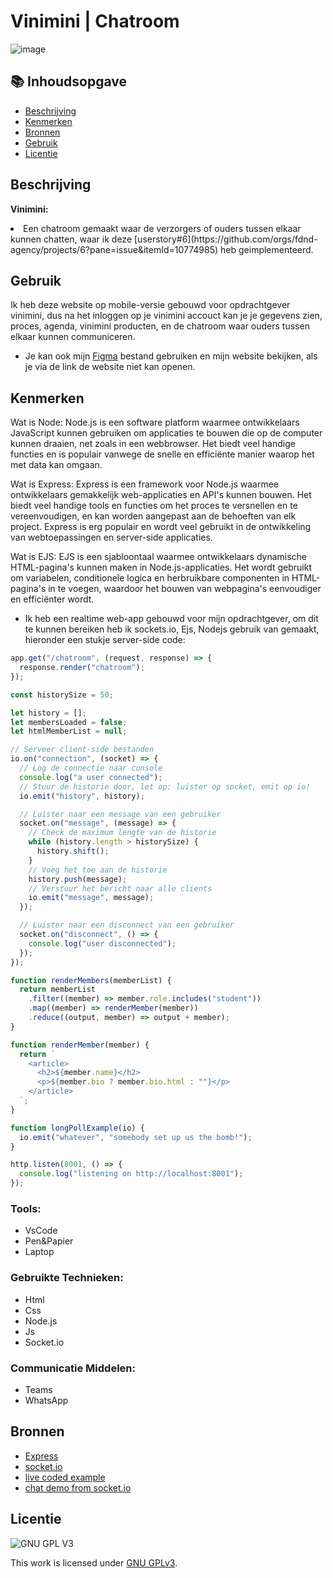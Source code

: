
# Vinimini | Chatroom

![image](https://github.com/iBadr49/connecting-people-realtime-web-app/assets/112857932/0a36c173-4330-41cb-bf93-35d8e65444f8)


## 📚 Inhoudsopgave

* [Beschrijving](#beschrijving)
* [Kenmerken](#kenmerken)
* [Bronnen](#bronnen)
* [Gebruik](#gebruik)
* [Licentie](#licentie)

## Beschrijving
<strong>Vinimini:</strong>

<li>Een chatroom gemaakt waar de verzorgers of ouders tussen elkaar kunnen chatten, waar ik deze [userstory#6](https://github.com/orgs/fdnd-agency/projects/6?pane=issue&itemId=10774985) heb geimplementeerd.</li>
</ul>

## Gebruik

Ik heb deze website op mobile-versie gebouwd voor opdrachtgever vinimini, dus na het inloggen op je vinimini accouct kan je je gegevens zien, proces, agenda, vinimini producten, en de chatroom waar ouders tussen elkaar kunnen communiceren. 

- Je kan ook mijn [Figma](https://www.figma.com/file/2TLM9ivN6gl8fGoKuWwDtI/Mijn-Website-%7C-Realtime-web-app?type=design&node-id=0%3A1&mode=design&t=3VN5odMlgWETj3kU-1) bestand gebruiken en mijn website bekijken, als je via de link de website niet kan openen.

## Kenmerken
Wat is Node:
Node.js is een software platform waarmee ontwikkelaars JavaScript kunnen gebruiken om applicaties te bouwen die op de computer kunnen draaien, net zoals in een webbrowser. Het biedt veel handige functies en is populair vanwege de snelle en efficiënte manier waarop het met data kan omgaan.

Wat is Express:
Express is een framework voor Node.js waarmee ontwikkelaars gemakkelijk web-applicaties en API's kunnen bouwen. Het biedt veel handige tools en functies om het proces te versnellen en te vereenvoudigen, en kan worden aangepast aan de behoeften van elk project. Express is erg populair en wordt veel gebruikt in de ontwikkeling van webtoepassingen en server-side applicaties.

Wat is EJS:
EJS is een sjabloontaal waarmee ontwikkelaars dynamische HTML-pagina's kunnen maken in Node.js-applicaties. Het wordt gebruikt om variabelen, conditionele logica en herbruikbare componenten in HTML-pagina's in te voegen, waardoor het bouwen van webpagina's eenvoudiger en efficiënter wordt.

- Ik heb een realtime web-app gebouwd voor mijn opdrachtgever, om dit te kunnen bereiken heb ik sockets.io, Ejs, Nodejs gebruik van gemaakt, hieronder een stukje server-side code:

```js
app.get("/chatroom", (request, response) => {
  response.render("chatroom");
});

const historySize = 50;

let history = [];
let membersLoaded = false;
let htmlMemberList = null;

// Serveer client-side bestanden
io.on("connection", (socket) => {
  // Log de connectie naar console
  console.log("a user connected");
  // Stuur de historie door, let op: luister op socket, emit op io!
  io.emit("history", history);

  // Luister naar een message van een gebruiker
  socket.on("message", (message) => {
    // Check de maximum lengte van de historie
    while (history.length > historySize) {
      history.shift();
    }
    // Voeg het toe aan de historie
    history.push(message);
    // Verstuur het bericht naar alle clients
    io.emit("message", message);
  });

  // Luister naar een disconnect van een gebruiker
  socket.on("disconnect", () => {
    console.log("user disconnected");
  });
});

function renderMembers(memberList) {
  return memberList
    .filter((member) => member.role.includes("student"))
    .map((member) => renderMember(member))
    .reduce((output, member) => output + member);
}

function renderMember(member) {
  return `
    <article>
      <h2>${member.name}</h2>
      <p>${member.bio ? member.bio.html : ""}</p>
    </article>
  `;
}

function longPollExample(io) {
  io.emit("whatever", "somebody set up us the bomb!");
}

http.listen(8001, () => {
  console.log("listening on http://localhost:8001");
});
```
 
### Tools:
-  VsCode
-  Pen&Papier
-  Laptop

### Gebruikte Technieken:
- Html
- Css
- Node.js
- Js
- Socket.io

### Communicatie Middelen:
- Teams
- WhatsApp


## Bronnen

- [Express](https://expressjs.com/en/4x/api.html)
- [socket.io](https://socket.io/)
- [live coded example](https://github.com/ju5tu5/barebonechat)
- [chat demo from socket.io](https://socket.io/get-started/chat/)

## Licentie

![GNU GPL V3](https://www.gnu.org/graphics/gplv3-127x51.png)

This work is licensed under [GNU GPLv3](./LICENSE).
